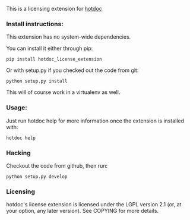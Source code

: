 This is a licensing extension for [hotdoc](https://github.com/hotdoc/hotdoc)

### Install instructions:

This extension has no system-wide dependencies.

You can install it either through pip:

``` shell
pip install hotdoc_license_extension
```

Or with setup.py if you checked out the code from git:

``` shell
python setup.py install
```

This will of course work in a virtualenv as well.

### Usage:

Just run hotdoc help for more information once the extension is installed with:

``` shell
hotdoc help
```

### Hacking

Checkout the code from github, then run:

```
python setup.py develop
```

### Licensing

hotdoc's license extension is licensed under the LGPL version 2.1 (or, at your option, any
later version). See COPYING for more details.

